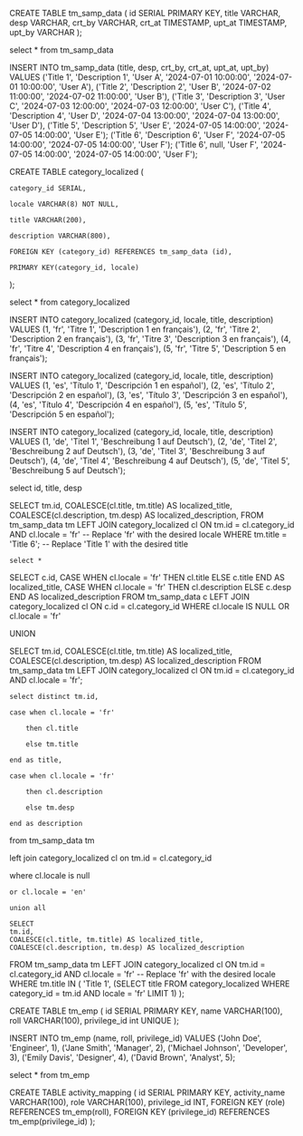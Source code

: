 



CREATE TABLE tm_samp_data (
    id SERIAL PRIMARY KEY,
    title VARCHAR,
    desp VARCHAR,
    crt_by VARCHAR,
    crt_at TIMESTAMP,
    upt_at TIMESTAMP,
    upt_by VARCHAR
);


select  * from tm_samp_data



INSERT INTO tm_samp_data (title, desp, crt_by, crt_at, upt_at, upt_by) VALUES
('Title 1', 'Description 1', 'User A', '2024-07-01 10:00:00', '2024-07-01 10:00:00', 'User A'),
('Title 2', 'Description 2', 'User B', '2024-07-02 11:00:00', '2024-07-02 11:00:00', 'User B'),
('Title 3', 'Description 3', 'User C', '2024-07-03 12:00:00', '2024-07-03 12:00:00', 'User C'),
('Title 4', 'Description 4', 'User D', '2024-07-04 13:00:00', '2024-07-04 13:00:00', 'User D'),
('Title 5', 'Description 5', 'User E', '2024-07-05 14:00:00', '2024-07-05 14:00:00', 'User E');
('Title 6', 'Description 6', 'User F', '2024-07-05 14:00:00', '2024-07-05 14:00:00', 'User F');
('Title 6', null, 'User F', '2024-07-05 14:00:00', '2024-07-05 14:00:00', 'User F');



CREATE TABLE category_localized (

    category_id SERIAL,

    locale VARCHAR(8) NOT NULL,

    title VARCHAR(200),

    description VARCHAR(800),

    FOREIGN KEY (category_id) REFERENCES tm_samp_data (id),

    PRIMARY KEY(category_id, locale)

);


select * from category_localized



INSERT INTO category_localized (category_id, locale, title, description)
VALUES
    (1, 'fr', 'Titre 1', 'Description 1 en français'),
    (2, 'fr', 'Titre 2', 'Description 2 en français'),
    (3, 'fr', 'Titre 3', 'Description 3 en français'),
    (4, 'fr', 'Titre 4', 'Description 4 en français'),
    (5, 'fr', 'Titre 5', 'Description 5 en français');


   
INSERT INTO category_localized (category_id, locale, title, description)
VALUES
    (1, 'es', 'Título 1', 'Descripción 1 en español'),
    (2, 'es', 'Título 2', 'Descripción 2 en español'),
    (3, 'es', 'Título 3', 'Descripción 3 en español'),
    (4, 'es', 'Título 4', 'Descripción 4 en español'),
    (5, 'es', 'Título 5', 'Descripción 5 en español');

   
INSERT INTO category_localized (category_id, locale, title, description)
VALUES
    (1, 'de', 'Titel 1', 'Beschreibung 1 auf Deutsch'),
    (2, 'de', 'Titel 2', 'Beschreibung 2 auf Deutsch'),
    (3, 'de', 'Titel 3', 'Beschreibung 3 auf Deutsch'),
    (4, 'de', 'Titel 4', 'Beschreibung 4 auf Deutsch'),
    (5, 'de', 'Titel 5', 'Beschreibung 5 auf Deutsch');
   
   
   select id, title, desp
   
   
   
   
   SELECT 
    tm.id,
    COALESCE(cl.title, tm.title) AS localized_title,
    COALESCE(cl.description, tm.desp) AS localized_description,
FROM 
    tm_samp_data tm
LEFT JOIN 
    category_localized cl ON tm.id = cl.category_id AND cl.locale = 'fr' -- Replace 'fr' with the desired locale
WHERE 
    tm.title = 'Title 6'; -- Replace 'Title 1' with the desired title

    
    select * 
    
    
 SELECT 
    c.id,
    CASE 
        WHEN cl.locale = 'fr' THEN cl.title
        ELSE c.title
    END AS localized_title,
    CASE 
        WHEN cl.locale = 'fr' THEN cl.description
        ELSE c.desp
    END AS localized_description
FROM 
    tm_samp_data c
LEFT JOIN 
    category_localized cl ON c.id = cl.category_id
WHERE 
    cl.locale IS NULL OR cl.locale = 'fr'
    
UNION
    
SELECT 
    tm.id,
    COALESCE(cl.title, tm.title) AS localized_title,
    COALESCE(cl.description, tm.desp) AS localized_description
FROM 
    tm_samp_data tm
LEFT JOIN 
    category_localized cl ON tm.id = cl.category_id AND cl.locale = 'fr';


    
    
    select distinct tm.id,

    case when cl.locale = 'fr'

        then cl.title

        else tm.title

    end as title,

    case when cl.locale = 'fr'

        then cl.description

        else tm.desp

    end as description

from tm_samp_data tm

left join category_localized cl on tm.id = cl.category_id

where cl.locale is null

    or cl.locale = 'en' 
    
    union all
    
    SELECT 
    tm.id,
    COALESCE(cl.title, tm.title) AS localized_title,
    COALESCE(cl.description, tm.desp) AS localized_description
FROM 
    tm_samp_data tm
LEFT JOIN 
    category_localized cl ON tm.id = cl.category_id AND cl.locale = 'fr' -- Replace 'fr' with the desired locale
WHERE 
    tm.title IN (
        'Title 1', 
        (SELECT title FROM category_localized WHERE category_id = tm.id AND locale = 'fr' LIMIT 1)
    );

   
   
   
   CREATE TABLE tm_emp (
    id SERIAL PRIMARY KEY,
    name VARCHAR(100),
    roll VARCHAR(100),
    privilege_id int UNIQUE
);


INSERT INTO tm_emp (name, roll, privilege_id)
VALUES
    ('John Doe', 'Engineer', 1),
    ('Jane Smith', 'Manager', 2),
    ('Michael Johnson', 'Developer', 3),
    ('Emily Davis', 'Designer', 4),
    ('David Brown', 'Analyst', 5);

   
  select * from tm_emp

CREATE TABLE activity_mapping (
    id SERIAL PRIMARY KEY,
    activity_name VARCHAR(100),
    role VARCHAR(100),
    privilege_id INT,
    FOREIGN KEY (role) REFERENCES tm_emp(roll),
    FOREIGN KEY (privilege_id) REFERENCES tm_emp(privilege_id)
);


  
